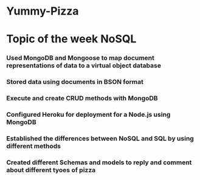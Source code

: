 # Yummy-Pizza

# Topic of the week NoSQL 
### Used MongoDB and Mongoose to map document representations of data to a virtual object database
### Stored data using documents in BSON format 
### Execute and create CRUD methods with MongoDB
### Configured Heroku for deployment for a Node.js using MongoDB
### Established the differences between NoSQL and SQL by using different methods 
### Created different Schemas and models to reply and comment about different tyoes of pizza
